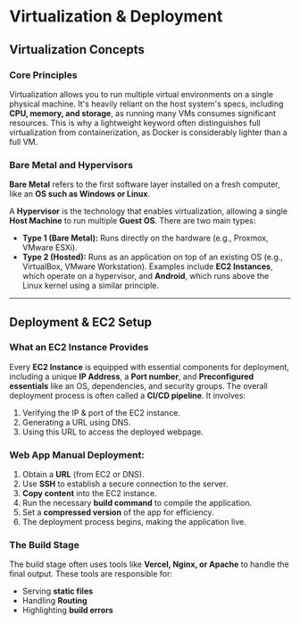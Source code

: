 # Virtualization & Deployment

## Virtualization Concepts

### Core Principles
Virtualization allows you to run multiple virtual environments on a single physical machine. It's heavily reliant on the host system's specs, including **CPU, memory, and storage**, as running many VMs consumes significant resources. This is why a lightweight keyword often distinguishes full virtualization from containerization, as Docker is considerably lighter than a full VM.

### Bare Metal and Hypervisors
**Bare Metal** refers to the first software layer installed on a fresh computer, like an **OS such as Windows or Linux**.

A **Hypervisor** is the technology that enables virtualization, allowing a single **Host Machine** to run multiple **Guest OS**. There are two main types:
* **Type 1 (Bare Metal):** Runs directly on the hardware (e.g., Proxmox, VMware ESXi).
* **Type 2 (Hosted):** Runs as an application on top of an existing OS (e.g., VirtualBox, VMware Workstation).
Examples include **EC2 Instances**, which operate on a hypervisor, and **Android**, which runs above the Linux kernel using a similar principle.

---

## Deployment & EC2 Setup

### What an EC2 Instance Provides
Every **EC2 Instance** is equipped with essential components for deployment, including a unique **IP Address**, a **Port number**, and **Preconfigured essentials** like an OS, dependencies, and security groups. The overall deployment process is often called a **CI/CD pipeline**. It involves:
1. Verifying the IP & port of the EC2 instance.
2. Generating a URL using DNS.
3. Using this URL to access the deployed webpage.

### Web App Manual Deployment: 
1. Obtain a **URL** (from EC2 or DNS).
2. Use **SSH** to establish a secure connection to the server.
3. **Copy content** into the EC2 instance.
4. Run the necessary **build command** to compile the application.
5. Set a **compressed version** of the app for efficiency.
6. The deployment process begins, making the application live.

### The Build Stage
The build stage often uses tools like **Vercel, Nginx, or Apache** to handle the final output. These tools are responsible for:
* Serving **static files**
* Handling **Routing**
* Highlighting **build errors**